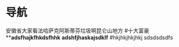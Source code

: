 # 导航
安徽省大家看法哈萨克阿斯蒂芬垃圾啊昆仑山地方
#十大富豪
****adsfhajkfhkdsfhhk**
**adshfjhaskajsdklf**
#hkjhkjhkjhkj
sdsdsdsdfs
